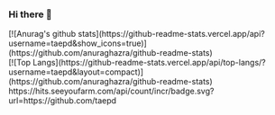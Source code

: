 ### Hi there 👋

<!-- git stats -->
<div class="pull-left">
   [![Anurag's github stats](https://github-readme-stats.vercel.app/api?username=taepd&show_icons=true)](https://github.com/anuraghazra/github-readme-stats)
</div>

<!-- lang stats -->
<div class="pull-right">
[![Top Langs](https://github-readme-stats.vercel.app/api/top-langs/?username=taepd&layout=compact)](https://github.com/anuraghazra/github-readme-stats)
</div>
https://hits.seeyoufarm.com/api/count/incr/badge.svg?url=https://github.com/taepd


<!--
**taepd/taepd** is a ✨ _special_ ✨ repository because its `README.md` (this file) appears on your GitHub profile.

Here are some ideas to get you started:

- 🔭 I’m currently working on ...
- 🌱 I’m currently learning ...
- 👯 I’m looking to collaborate on ...
- 🤔 I’m looking for help with ...
- 💬 Ask me about ...
- 📫 How to reach me: ...
- 😄 Pronouns: ...
- ⚡ Fun fact: ...
-->
